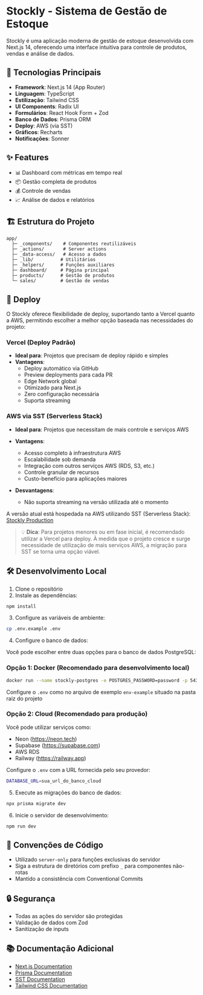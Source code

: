 # Stockly - Sistema de Gestão de Estoque

Stockly é uma aplicação moderna de gestão de estoque desenvolvida com Next.js 14, oferecendo uma interface intuitiva para controle de produtos, vendas e análise de dados.

## 🚀 Tecnologias Principais

- **Framework**: Next.js 14 (App Router)
- **Linguagem**: TypeScript
- **Estilização**: Tailwind CSS
- **UI Components**: Radix UI
- **Formulários**: React Hook Form + Zod
- **Banco de Dados**: Prisma ORM
- **Deploy**: AWS (via SST)
- **Gráficos**: Recharts
- **Notificações**: Sonner

## ✨ Features

- 📊 Dashboard com métricas em tempo real
- 📦 Gestão completa de produtos
- 💰 Controle de vendas
- 📈 Análise de dados e relatórios

## 🏗️ Estrutura do Projeto

```
app/
  ├─ _components/    # Componentes reutilizáveis
  ├─ _actions/       # Server actions
  ├─ _data-access/   # Acesso a dados
  ├─ _lib/          # Utilitários
  ├─ _helpers/      # Funções auxiliares
  ├─ dashboard/     # Página principal
  ├─ products/      # Gestão de produtos
  └─ sales/         # Gestão de vendas
```

## 🚀 Deploy

O Stockly oferece flexibilidade de deploy, suportando tanto a Vercel quanto a AWS, permitindo escolher a melhor opção baseada nas necessidades do projeto:

### Vercel (Deploy Padrão)

- **Ideal para**: Projetos que precisam de deploy rápido e simples
- **Vantagens**:
  - Deploy automático via GitHub
  - Preview deployments para cada PR
  - Edge Network global
  - Otimizado para Next.js
  - Zero configuração necessária
  - Suporta streaming

### AWS via SST (Serverless Stack)

- **Ideal para**: Projetos que necessitam de mais controle e serviços AWS
- **Vantagens**:

  - Acesso completo à infraestrutura AWS
  - Escalabilidade sob demanda
  - Integração com outros serviços AWS (RDS, S3, etc.)
  - Controle granular de recursos
  - Custo-benefício para aplicações maiores

- **Desvantagens**:

  - Não suporta streaming na versão utilizada até o momento

A versão atual está hospedada na AWS utilizando SST (Serverless Stack):
[Stockly Production](https://d11icbmfnycoxf.cloudfront.net/)

> 💡 **Dica**: Para projetos menores ou em fase inicial, é recomendado utilizar a Vercel para deploy. À medida que o projeto cresce e surge necessidade de utilização de mais serviços AWS, a migração para SST se torna uma opção viável.

## 🛠️ Desenvolvimento Local

1. Clone o repositório
2. Instale as dependências:

```bash
npm install
```

3. Configure as variáveis de ambiente:

```bash
cp .env.example .env
```

4. Configure o banco de dados:

Você pode escolher entre duas opções para o banco de dados PostgreSQL:

### Opção 1: Docker (Recomendado para desenvolvimento local)

```bash
docker run --name stockly-postgres -e POSTGRES_PASSWORD=password -p 5432:5432 -d postgres
```

Configure o `.env` como no arquivo de exemplo `env-example` situado na pasta raiz do projeto

### Opção 2: Cloud (Recomendado para produção)

Você pode utilizar serviços como:

- Neon (https://neon.tech)
- Supabase (https://supabase.com)
- AWS RDS
- Railway (https://railway.app)

Configure o `.env` com a URL fornecida pelo seu provedor:

```bash
DATABASE_URL=sua_url_do_banco_cloud
```

5. Execute as migrações do banco de dados:

```bash
npx prisma migrate dev
```

6. Inicie o servidor de desenvolvimento:

```bash
npm run dev
```

## 📝 Convenções de Código

- Utilizado `server-only` para funções exclusivas do servidor
- Siga a estrutura de diretórios com prefixo `_` para componentes não-rotas
- Mantido a consistência com Conventional Commits

## 🔒 Segurança

- Todas as ações do servidor são protegidas
- Validação de dados com Zod
- Sanitização de inputs

## 📚 Documentação Adicional

- [Next.js Documentation](https://nextjs.org/docs)
- [Prisma Documentation](https://www.prisma.io/docs)
- [SST Documentation](https://docs.sst.dev)
- [Tailwind CSS Documentation](https://tailwindcss.com/docs)
